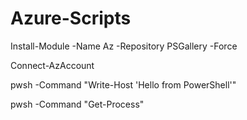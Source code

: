 # Azure-Scripts

Install-Module -Name Az -Repository PSGallery -Force 


Connect-AzAccount


pwsh -Command "Write-Host 'Hello from PowerShell'"


pwsh -Command "Get-Process"
